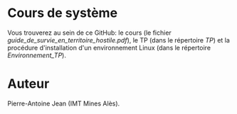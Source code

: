 # Cours de système

Vous trouverez au sein de ce GitHub: le cours (le fichier *guide_de_survie_en_territoire_hostile.pdf*), le TP (dans le répertoire *TP*) et la procédure d'installation d'un environnement Linux (dans le répertoire *Environnement_TP*).

# Auteur

Pierre-Antoine Jean (IMT Mines Alès).